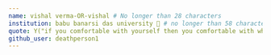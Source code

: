 ```yaml
---
name: vishal verma-OR-vishal # No longer than 28 characters
institution: babu banarsi das university 🚩 # no longer than 58 characters
quote: Y("if you comfortable with yourself then you comfortable with whole world") # no longer than 100 characters, avoid using quotes(") to guarantee the format remains the same.
github_user: deathperson1
---
```

